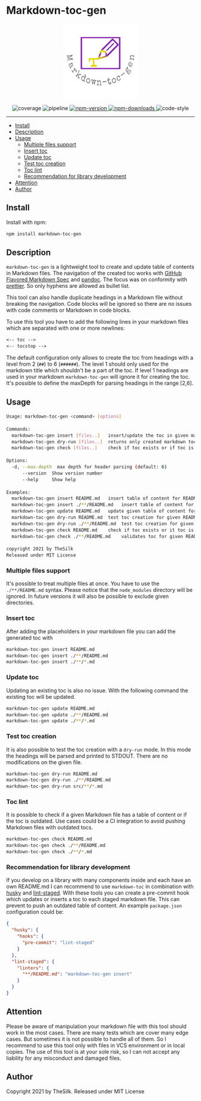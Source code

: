 # Markdown-toc-gen

<p align="center">
  <img width="200" src="logo.png" alt="logo markdown-toc-gen">
</p>

<p align="center">
  <img src="https://gitlab.com/thesilk/markdown-toc-gen/badges/master/coverage.svg?job=test" alt="coverage">
  <img src="https://gitlab.com/thesilk/markdown-toc-gen/badges/master/pipeline.svg" alt="pipeline">
  <a href="https://www.npmjs.com/package/markdown-toc-gen">
    <img src="https://img.shields.io/npm/v/markdown-toc-gen.svg?style=flat-square" alt="npm-version">
  </a>
  <a href="https://www.npmjs.com/package/markdown-toc-gen">
    <img src="https://img.shields.io/npm/dm/markdown-toc-gen.svg?style=flat" alt="npm-downloads">
  </a>
  <img src="https://img.shields.io/badge/code_style-prettier-ff69b4.svg?style=flat-square" alt="code-style">
</p>

---

<!-- toc -->

- [Install](#install)
- [Description](#description)
- [Usage](#usage)
  - [Multiple files support](#multiple-files-support)
  - [Insert toc](#insert-toc)
  - [Update toc](#update-toc)
  - [Test toc creation](#test-toc-creation)
  - [Toc lint](#toc-lint)
  - [Recommendation for library development](#recommendation-for-library-development)
- [Attention](#attention)
- [Author](#author)

<!-- tocstop -->

## Install

Install with npm:

```bash
npm install markdown-toc-gen
```

## Description

`markdown-toc-gen` is a lightweight tool to create and update table of contents in Markdown files. The navigation of
the created toc works with [GitHub Flavored Markdown Spec](https://github.github.com/gfm/) and
[pandoc](https://pandoc.org/). The focus was on conformity with [prettier](https://prettier.io).
So only hyphens are allowed as bullet list.

This tool can also handle duplicate headings in a Markdown file without breaking the navigation. Code blocks will be
ignored so there are no issues with code comments or Markdown in code blocks.

To use this tool you have to add the following lines in your markdown files which are separated with one or more newlines:

```markdown
<-- toc -->
<-- tocstop -->
```

The default configuration only allows to create the toc from headings with a level from 2 (`##`) to 6 (`######`). The level 1
should only used for the markdown title which shouldn't be a part of the toc. If level 1 headings are used in your markdown
`markdown-toc-gen` will ignore it for creating the toc. It's possible to define the maxDepth for parsing headings in the
range [2,6].

## Usage

```bash
Usage: markdown-toc-gen <command> [options]

Commands:
  markdown-toc-gen insert [files..]   insert/update the toc in given markdown file                     [aliases: update]
  markdown-toc-gen dry-run [files..]  returns only created markdown toc without changing given file
  markdown-toc-gen check [files..]    check if toc exists or if toc is outdated

Options:
  -d, --max-depth  max depth for header parsing (default: 6)                                                    [number]
      --version  Show version number                                                                           [boolean]
      --help     Show help                                                                                     [boolean]

Examples:
  markdown-toc-gen insert README.md   insert table of content for README.md
  markdown-toc-gen insert ./**/README.md   insert table of content for given README.md files
  markdown-toc-gen update README.md   update given table of content for README.md
  markdown-toc-gen dry-run README.md  test toc creation for given README.md
  markdown-toc-gen dry-run ./**/README.md  test toc creation for given README.md files
  markdown-toc-gen check README.md    check if toc exists or it toc is outdated
  markdown-toc-gen check ./**/README.md    validates toc for given README.md files

copyright 2021 by TheSilk
Released under MIT License
```

### Multiple files support

It's possible to treat multiple files at once. You have to use the `./**/README.md` syntax. Please notice that the
`node_modules` directory will be ignored. In future versions it will also be possible to exclude given directories.

### Insert toc

After adding the placeholders in your markdown file you can add the generated toc with

```bash
markdown-toc-gen insert README.md
markdown-toc-gen insert ./**/README.md
markdown-toc-gen insert ./**/*.md
```

### Update toc

Updating an existing toc is also no issue. With the following command the existing toc will be updated.

```bash
markdown-toc-gen update README.md
markdown-toc-gen update ./**/README.md
markdown-toc-gen update ./**/*.md
```

### Test toc creation

It is also possible to test the toc creation with a `dry-run` mode. In this mode the headings will be parsed and printed
to STDOUT. There are no modifications on the given file.

```bash
markdown-toc-gen dry-run README.md
markdown-toc-gen dry-run ./**/README.md
markdown-toc-gen dry-run src/**/*.md
```

### Toc lint

It is possible to check if a given Markdown file has a table of content or if the toc is outdated. Use cases could
be a CI integration to avoid pushing Markdown files with outdated tocs.

```bash
markdown-toc-gen check README.md
markdown-toc-gen check ./**/README.md
markdown-toc-gen check ./**/*.md
```

### Recommendation for library development

If you develop on a library with many components inside and each have an own README.md I can recommend to use
`markdown-toc` in combination with [husky](https://github.com/typicode/husky) and [lint-staged](https://github.com/typicode/husky).
With these tools you can create a pre-commit hook which updates or inserts a toc to each staged markdown file.
This can prevent to push an outdated table of content. An example `package.json` configuration could be:

```json
{
  "husky": {
    "hooks": {
      "pre-commit": "lint-staged"
    }
  },
  "lint-staged": {
    "linters": {
      "**/README.md": "markdown-toc-gen insert"
    }
  }
}
```

## Attention

Please be aware of manipulation your markdown file with this tool should work in the most cases. There are many tests
which are cover many edge cases. But sometimes it is not possible to handle all of them. So I recommend to use this tool
only with files in VCS environment or in local copies. The use of this tool is at your sole risk, so I can not accept any
liability for any misconduct and damaged files.

## Author

Copyright 2021 by TheSilk. Released under MIT License

